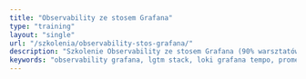 ```yaml
---
title: "Observability ze stosem Grafana"
type: "training"
layout: "single"
url: "/szkolenia/observability-stos-grafana/"
description: "Szkolenie Observability ze stosem Grafana (90% warsztatów). Szymon Warda uczy stosu LGTM: Loki, Grafana, Tempo, Prometheus. Open Telemetry w praktyce. Potężny monitoring open-source bez kosztów licencyjnych."
keywords: "observability grafana, lgtm stack, loki grafana tempo, prometheus, open telemetry, grafana lgtm, monitoring open source, cost optimization, szkolenie observability, szymon warda, patoarchitekci"
---
```

